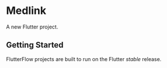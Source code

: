 # Medlink

A new Flutter project.

## Getting Started

FlutterFlow projects are built to run on the Flutter _stable_ release.
